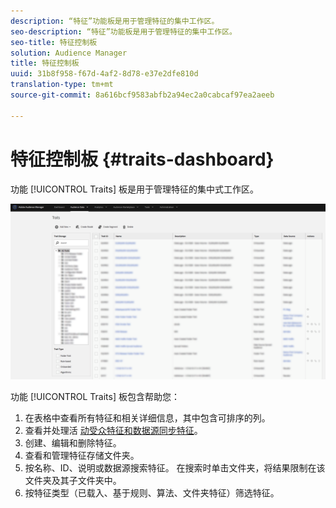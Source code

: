 ```yaml
---
description: “特征”功能板是用于管理特征的集中工作区。
seo-description: “特征”功能板是用于管理特征的集中工作区。
seo-title: 特征控制板
solution: Audience Manager
title: 特征控制板
uuid: 31b8f958-f67d-4af2-8d78-e37e2dfe810d
translation-type: tm+mt
source-git-commit: 8a616bcf9583abfb2a94ec2a0cabcaf97ea2aeeb

---
```



# 特征控制板 {#traits-dashboard}

功能 [!UICONTROL Traits] 板是用于管理特征的集中式工作区。

![](assets/traits-dashboard.png)

<!-- c_tb_dashboard.xml -->

功能 [!UICONTROL Traits] 板包含帮助您：

1. 在表格中查看所有特征和相关详细信息，其中包含可排序的列。
1. 查看并处理活 [动受众特征和数据源同步特征](../../features/traits/client-activity-synced-audience-traits.md)。
1. 创建、编辑和删除特征。
1. 查看和管理特征存储文件夹。
1. 按名称、ID、说明或数据源搜索特征。 在搜索时单击文件夹，将结果限制在该文件夹及其子文件夹中。
1. 按特征类型（已载入、基于规则、算法、文件夹特征）筛选特征。
